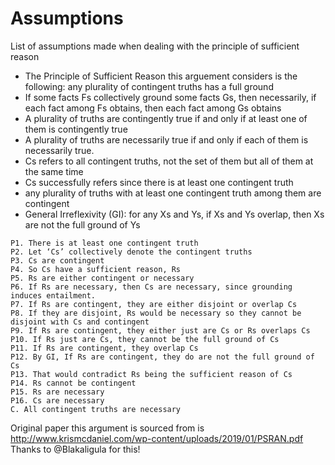 # Assumptions 

List of assumptions made when dealing with the principle of sufficient reason

* The Principle of Sufficient Reason this arguement considers is the following: any plurality of contingent truths has a full ground
* If some facts Fs collectively ground some facts Gs, then necessarily, if each fact among Fs obtains, then each fact among Gs obtains
* A plurality of truths are contingently true if and only if at least one of them is contingently true
* A plurality of truths are necessarily true if and only if each of them is necessarily true.
* Cs refers to all contingent truths, not the set of them but all of them at the same time
* Cs successfully refers since there is at least one contingent truth
* any plurality of truths with at least one contingent truth among them are contingent
* General Irreflexivity (GI): for any Xs and Ys, if Xs and Ys overlap, then Xs are not the full ground of Ys

```
P1. There is at least one contingent truth
P2. Let ‘Cs’ collectively denote the contingent truths
P3. Cs are contingent
P4. So Cs have a sufficient reason, Rs
P5. Rs are either contingent or necessary
P6. If Rs are necessary, then Cs are necessary, since grounding induces entailment.
P7. If Rs are contingent, they are either disjoint or overlap Cs
P8. If they are disjoint, Rs would be necessary so they cannot be disjoint with Cs and contingent
P9. If Rs are contingent, they either just are Cs or Rs overlaps Cs
P10. If Rs just are Cs, they cannot be the full ground of Cs
P11. If Rs are contingent, they overlap Cs
P12. By GI, If Rs are contingent, they do are not the full ground of Cs
P13. That would contradict Rs being the sufficient reason of Cs
P14. Rs cannot be contingent
P15. Rs are necessary
P16. Cs are necessary
C. All contingent truths are necessary
```

Original paper this argument is sourced from is http://www.krismcdaniel.com/wp-content/uploads/2019/01/PSRAN.pdf
Thanks to @Blakaligula for this!
